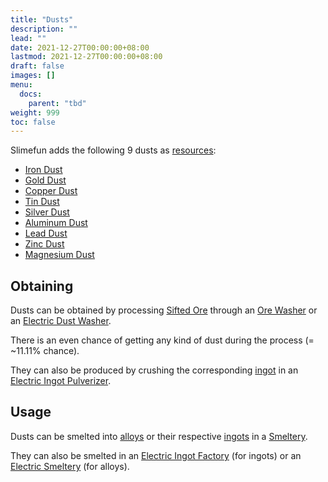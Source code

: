 ```yaml
---
title: "Dusts"
description: ""
lead: ""
date: 2021-12-27T00:00:00+08:00
lastmod: 2021-12-27T00:00:00+08:00
draft: false
images: []
menu: 
  docs:
    parent: "tbd"
weight: 999
toc: false
---
```


Slimefun adds the following 9 dusts as [resources](/docs/slimefun/resources):

* [Iron Dust](/docs/slimefun/iron-dust)
* [Gold Dust](/docs/slimefun/gold-dust)
* [Copper Dust](/docs/slimefun/copper-dust)
* [Tin Dust](/docs/slimefun/tin-dust)
* [Silver Dust](/docs/slimefun/silver-dust)
* [Aluminum Dust](/docs/slimefun/aluminum-dust)
* [Lead Dust](/docs/slimefun/lead-dust)
* [Zinc Dust](/docs/slimefun/zinc-dust)
* [Magnesium Dust](/docs/slimefun/magnesium-dust)

## Obtaining

Dusts can be obtained by processing [Sifted Ore](/docs/slimefun/sifted-ore) through an [Ore Washer](/docs/slimefun/ore-washer) or an [Electric Dust Washer](/docs/slimefun/electric-dust-washer).

There is an even chance of getting any kind of dust during the process (= ~11.11% chance).

They can also be produced by crushing the corresponding [ingot](/docs/slimefun/ingots#metals) in an [Electric Ingot Pulverizer](/docs/slimefun/electric-ingot-pulverizer).

## Usage

Dusts can be smelted into [alloys](/docs/slimefun/ingots#alloys) or their respective [ingots](/docs/slimefun/ingots#metals) in a [Smeltery](/docs/slimefun/smeltery).

They can also be smelted in an [Electric Ingot Factory](/docs/slimefun/electric-ingot-factory) (for ingots) or an [Electric Smeltery](/docs/slimefun/electric-smeltery) (for alloys).
